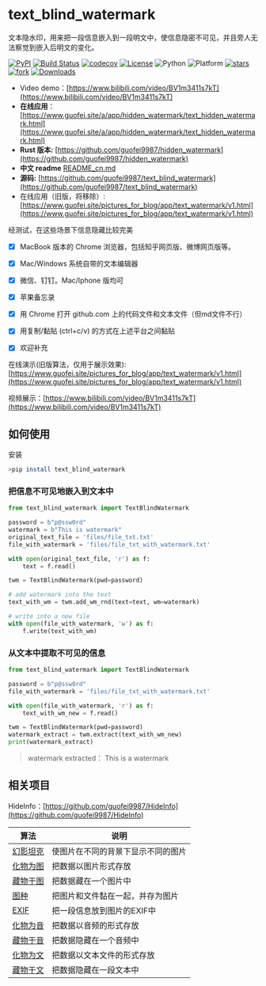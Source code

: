 # text_blind_watermark

文本隐水印，用来把一段信息嵌入到一段明文中，使信息隐密不可见，并且旁人无法察觉到嵌入后明文的变化。


[![PyPI](https://img.shields.io/pypi/v/text_blind_watermark)](https://pypi.org/project/text_blind_watermark/)
[![Build Status](https://app.travis-ci.com/guofei9987/text_blind_watermark.svg?branch=main)](https://app.travis-ci.com/guofei9987/text_blind_watermark)
[![codecov](https://codecov.io/gh/guofei9987/text_blind_watermark/branch/main/graph/badge.svg?token=85EAN4IVM6)](https://codecov.io/gh/guofei9987/text_blind_watermark)
[![License](https://img.shields.io/pypi/l/text_blind_watermark.svg)](https://github.com/guofei9987/text_blind_watermark/blob/master/LICENSE)
![Python](https://img.shields.io/badge/python->=3.5-green.svg)
![Platform](https://img.shields.io/badge/platform-windows%20|%20linux%20|%20macos-green.svg)
[![stars](https://img.shields.io/github/stars/guofei9987/text_blind_watermark.svg?style=social)](https://github.com/guofei9987/text_blind_watermark/)
[![fork](https://img.shields.io/github/forks/guofei9987/text_blind_watermark?style=social)](https://github.com/guofei9987/text_blind_watermark/fork)
[![Downloads](https://pepy.tech/badge/text_blind_watermark)](https://pepy.tech/project/text_blind_watermark)


- Video demo：[https://www.bilibili.com/video/BV1m3411s7kT](https://www.bilibili.com/video/BV1m3411s7kT)
- **在线应用**： [https://www.guofei.site/a/app/hidden_watermark/text_hidden_watermark.html](https://www.guofei.site/a/app/hidden_watermark/text_hidden_watermark.html)
- **Rust 版本:** [https://github.com/guofei9987/hidden_watermark](https://github.com/guofei9987/hidden_watermark)
- **中文 readme** [README_cn.md](README_cn.md)
- **源码:** [https://github.com/guofei9987/text_blind_watermark](https://github.com/guofei9987/text_blind_watermark)
- 在线应用（旧版，将移除）: [https://www.guofei.site/pictures_for_blog/app/text_watermark/v1.html](https://www.guofei.site/pictures_for_blog/app/text_watermark/v1.html)



经测试，在这些场景下信息隐藏比较完美
- [x] MacBook 版本的 Chrome 浏览器，包括知乎网页版、微博网页版等。
- [x] Mac/Windows 系统自带的文本编辑器
- [x] 微信、钉钉。Mac/Iphone 版均可
- [x] 苹果备忘录
- [x] 用 Chrome 打开 github.com 上的代码文件和文本文件（但md文件不行）
- [x] 用复制/黏贴 (ctrl+c/v) 的方式在上述平台之间黏贴
- [x] 欢迎补充


在线演示(旧版算法，仅用于展示效果): [https://www.guofei.site/pictures_for_blog/app/text_watermark/v1.html](https://www.guofei.site/pictures_for_blog/app/text_watermark/v1.html)

视频展示：[https://www.bilibili.com/video/BV1m3411s7kT](https://www.bilibili.com/video/BV1m3411s7kT)

## 如何使用

安装

```bash
>pip install text_blind_watermark
```


### 把信息不可见地嵌入到文本中

```python
from text_blind_watermark import TextBlindWatermark

password = b"p@ssw0rd"
watermark = b"This is watermark"
original_text_file = 'files/file_txt.txt'
file_with_watermark = 'files/file_txt_with_watermark.txt'

with open(original_text_file, 'r') as f:
    text = f.read()

twm = TextBlindWatermark(pwd=password)

# add watermark into the text
text_with_wm = twm.add_wm_rnd(text=text, wm=watermark)

# write into a new file
with open(file_with_watermark, 'w') as f:
    f.write(text_with_wm)
```


### 从文本中提取不可见的信息

```python
from text_blind_watermark import TextBlindWatermark

password = b"p@ssw0rd"
file_with_watermark = 'files/file_txt_with_watermark.txt'

with open(file_with_watermark, 'r') as f:
    text_with_wm_new = f.read()

twm = TextBlindWatermark(pwd=password)
watermark_extract = twm.extract(text_with_wm_new)
print(watermark_extract)
```

>watermark extracted： This is a watermark


## 相关项目

HideInfo：[https://github.com/guofei9987/HideInfo](https://github.com/guofei9987/HideInfo)


| 算法   | 说明                |
|------|-------------------|
| [幻影坦克](https://github.com/guofei9987/HideInfo/blob/main/example/example_mirage_tank.py) | 使图片在不同的背景下显示不同的图片 |
| [化物为图](https://github.com/guofei9987/HideInfo/blob/main/example/example_hide_as_img.py) | 把数据以图片形式存放        |
| [藏物于图](https://github.com/guofei9987/HideInfo/blob/main/example/example_hide_in_img.py) | 把数据藏在一个图片中          |
| [图种](https://github.com/guofei9987/HideInfo/blob/main/example/example_img_seed.py)   | 把图片和文件黏在一起，并存为图片  |
| [EXIF](https://github.com/guofei9987/HideInfo/blob/main/example/example_img_exif.py) | 把一段信息放到图片的EXIF中   |
| [化物为音](https://github.com/guofei9987/HideInfo/blob/main/example/example_hide_as_music.py) | 把数据以音频的形式存放       |
| [藏物于音](https://github.com/guofei9987/HideInfo/blob/main/example/example_hide_in_music.py) | 把数据隐藏在一个音频中       |
| [化物为文](https://github.com/guofei9987/HideInfo/blob/main/example/example_hide_as_txt.py) | 把数据以文本文件的形式存放 |
| [藏物于文](https://github.com/guofei9987/HideInfo/blob/main/example/example_hide_in_txt.py) | 把数据隐藏在一段文本中 |

